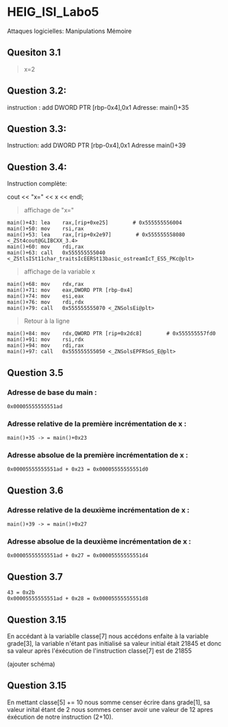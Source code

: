 # HEIG_ISI_Labo5
Attaques logicielles:  Manipulations Mémoire

## Quesiton 3.1
> x=2


## Question 3.2:
instruction : add    DWORD PTR [rbp-0x4],0x1
Adresse: main()+35

## Question 3.3:
Instruction: add    DWORD PTR [rbp-0x4],0x1
Adresse main()+39

## Question 3.4:
Instruction complète: 

cout << "x=" << x << endl;

> affichage de "x="

```
main()+43: lea    rax,[rip+0xe25]        # 0x555555556004
main()+50: mov    rsi,rax
main()+53: lea    rax,[rip+0x2e97]        # 0x555555558080 <_ZSt4cout@GLIBCXX_3.4>
main()+60: mov    rdi,rax
main()+63: call   0x555555555040 <_ZStlsISt11char_traitsIcEERSt13basic_ostreamIcT_ES5_PKc@plt>
```

> affichage de la variable x

```
main()+68: mov    rdx,rax
main()+71: mov    eax,DWORD PTR [rbp-0x4]
main()+74: mov    esi,eax
main()+76: mov    rdi,rdx
main()+79: call   0x555555555070 <_ZNSolsEi@plt>
```

> Retour à la ligne

```
main()+84: mov    rdx,QWORD PTR [rip+0x2dc8]        # 0x555555557fd0
main()+91: mov    rsi,rdx
main()+94: mov    rdi,rax
main()+97: call   0x555555555050 <_ZNSolsEPFRSoS_E@plt>
```

## Question 3.5

### Adresse de base du main :

```
0x00005555555551ad
```


### Adresse relative de la première incrémentation de x :

```
main()+35 -> = main()+0x23
```

### Adresse absolue de la première incrémentation de x :

```
0x00005555555551ad + 0x23 = 0x00005555555551d0 
```

## Question 3.6

###  Adresse relative de la deuxième incrémentation de x :

```
main()+39 -> = main()+0x27
```

### Adresse absolue de la deuxième incrémentation de x :

```
0x00005555555551ad + 0x27 = 0x00005555555551d4 
```


## Question 3.7 

```
43 = 0x2b
0x00005555555551ad + 0x28 = 0x00005555555551d8
```
## Question 3.15

En accédant à la variablle classe[7] nous accédons enfaite à la variable grade[3], la variable n'étant pas initialisé sa valeur initial était 21845 et donc sa valeur après l'éxécution de l'instruction classe[7] est de 21855

(ajouter schéma)

## Question 3.15

En mettant classe[5] += 10 nous somme censer écrire dans grade[1], sa valeur inital étant de 2 nous sommes censer avoir une valeur de 12 apres éxécution de notre instruction (2+10).


